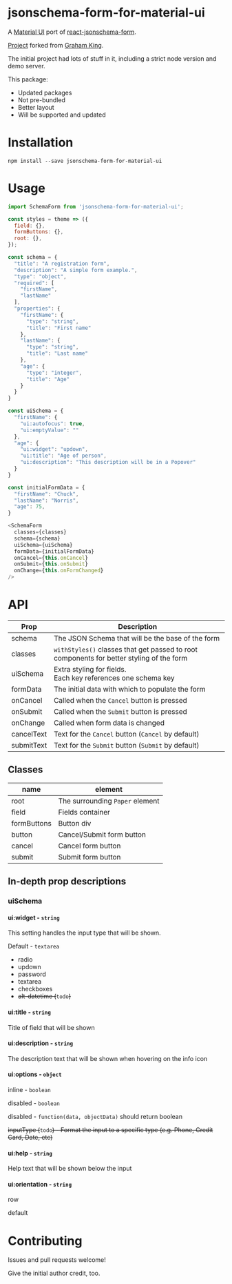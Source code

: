 # jsonschema-form-for-material-ui

A [Material UI](http://www.material-ui.com/) port of [react-jsonschema-form](https://github.com/mozilla-services/react-jsonschema-form).

[Project](https://github.com/alphaeadevelopment/material-ui-jsonschema-form) forked from [Graham King](https://github.com/alphaeadevelopment).

The initial project had lots of stuff in it, including a strict node version and demo server.

This package:

* Updated packages
* Not pre-bundled
* Better layout
* Will be supported and updated

# Installation
```
npm install --save jsonschema-form-for-material-ui
```

# Usage

```js
import SchemaForm from 'jsonschema-form-for-material-ui';

const styles = theme => ({
  field: {},
  formButtons: {},
  root: {},
});

const schema = {
  "title": "A registration form",
  "description": "A simple form example.",
  "type": "object",
  "required": [
    "firstName",
    "lastName"
  ],
  "properties": {
    "firstName": {
      "type": "string",
      "title": "First name"
    },
    "lastName": {
      "type": "string",
      "title": "Last name"
    },
    "age": {
      "type": "integer",
      "title": "Age"
    }
  }
}

const uiSchema = {
  "firstName": {
    "ui:autofocus": true,
    "ui:emptyValue": ""
  },
  "age": {
    "ui:widget": "updown",
    "ui:title": "Age of person",
    "ui:description": "This description will be in a Popover"
  }
}

const initialFormData = {
  "firstName": "Chuck",
  "lastName": "Norris",
  "age": 75,
}

<SchemaForm
  classes={classes}
  schema={schema}
  uiSchema={uiSchema}
  formData={initialFormData}
  onCancel={this.onCancel}
  onSubmit={this.onSubmit}
  onChange={this.onFormChanged}
/>
```

# API

Prop | Description
-|-
schema | The JSON Schema that will be the base of the form
classes | `withStyles()` classes that get passed to root components for better styling of the form
uiSchema| Extra styling for fields. </br> Each key references one schema key </br>
formData | The initial data with which to populate the form
onCancel | Called when the `Cancel` button is pressed
onSubmit | Called when the `Submit` button is pressed
onChange | Called when form data is changed
cancelText | Text for the `Cancel` button (`Cancel` by default)
submitText | Text for the `Submit` button (`Submit` by default)

## Classes

name | element
-|-
root | The surrounding `Paper` element  
field | Fields container
formButtons | Button div
button | Cancel/Submit form button
cancel | Cancel form button
submit | Submit form button

## In-depth prop descriptions

### uiSchema

#### ui:widget - `string`

This setting handles the input type that will be shown.

Default - `textarea`

* radio
* updown
* password
* textarea
* checkboxes
* ~~alt-datetime (~~`todo`~~)~~

#### ui:title - `string`

Title of field that will be shown

#### ui:description - `string`

The description text that will be shown when hovering on the info icon

#### ui:options - `object`

inline - `boolean`

disabled - `boolean`

disabled - `function(data, objectData)` should return boolean

~~inputType (~~`todo`~~) - Format the input to a specific type (e.g. Phone, Credit Card, Date, etc)~~

#### ui:help - `string`

Help text that will be shown below the input

#### ui:orientation - `string`

row

default


# Contributing

Issues and pull requests welcome!

Give the initial author credit, too.
